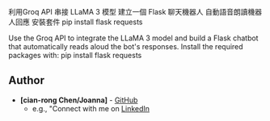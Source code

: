 利用Groq API 串接 LLaMA 3 模型
建立一個 Flask 聊天機器人
自動語音朗讀機器人回應
安裝套件
pip install flask requests

Use the Groq API to integrate the LLaMA 3 model and build a Flask chatbot that automatically reads aloud the bot's responses.
Install the required packages with: pip install flask requests


## Author
* **[cian-rong Chen/Joanna]** - [GitHub](https://github.com/CSSXML)
  * e.g., "Connect with me on [LinkedIn](www.linkedin.com/in/joanna-chen-4228152b8) 
